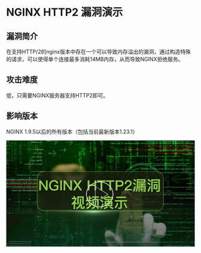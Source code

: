 # NGINX HTTP2 漏洞演示

## 漏洞简介
在支持HTTP/2的nginx版本中存在一个可以导致内存溢出的漏洞，通过构造特殊的请求，可以使得单个连接最多消耗14MB内存，从而导致NGINX拒绝服务。

## 攻击难度
低，只需要NGINX服务器支持HTTP2即可。

## 影响版本
NGINX 1.9.5以后的所有版本（包括当前最新版本1.23.1）

[![nginx http2 vulnerablity](img/nginx_http2_demo.png)](https://162.14.110.224/exp/demo.mp4 "nginx http2 vulnerablity")

